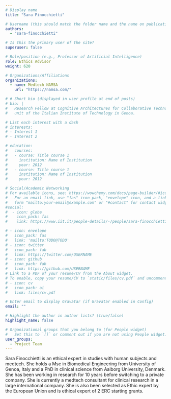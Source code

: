```yaml
---
# Display name
title: "Sara Finocchietti"

# Username (this should match the folder name and the name on publications)
authors:
  - "sara-finocchietti"

# Is this the primary user of the site?
superuser: false

# Role/position (e.g., Professor of Artificial Intelligence)
role: Ethics Advisor
weight: 620

# Organizations/Affiliations
organizations:
  - name: Medtech NAMSA
    url: "https://namsa.com/"

# # Short bio (displayed in user profile at end of posts)
# bio: |
#   Research Fellow at Cognitive Architectures for Collaborative Technologies
#   unit of the Italian Institute of Technology in Genoa.

# List each interest with a dash
# interests:
# - Interest 1
# - Interest 2

# education:
#   courses:
#   - course: Title course 1
#     institution: Name of Institution
#     year: 2012
#   - course: Title course 1
#     institution: Name of Institution
#     year: 2012

# Social/Academic Networking
# For available icons, see: https://wowchemy.com/docs/page-builder/#icons
#   For an email link, use "fas" icon pack, "envelope" icon, and a link in the
#   form "mailto:your-email@example.com" or "#contact" for contact widget.
#social:
#  - icon: globe
#    icon_pack: fas
#    link: https://www.iit.it/people-details/-/people/sara-finocchietti

# - icon: envelope
#   icon_pack: fas
#   link: 'mailto:TODO@TODO'
# - icon: twitter
#   icon_pack: fab
#   link: https://twitter.com/USERNAME
# - icon: github
#   icon_pack: fab
#   link: https://github.com/USERNAME
# Link to a PDF of your resume/CV from the About widget.
# To enable, copy your resume/CV to `static/files/cv.pdf` and uncomment the lines below.
# - icon: cv
#   icon_pack: ai
#   link: files/cv.pdf

# Enter email to display Gravatar (if Gravatar enabled in Config)
email: ""

# Highlight the author in author lists? (true/false)
highlight_name: false

# Organizational groups that you belong to (for People widget)
#   Set this to `[]` or comment out if you are not using People widget.
user_groups:
  - Project Team
---
```


Sara Finocchietti is an ethical expert in studies with human subjects and medtech. She holds a Msc in Biomedical
Engineering from University of Genoa, Italy and a PhD in clinical science from Aalborg University, Denmark. She has been
working in research for 10 years before switching to a private company. She is currently a medtech consultant for
clinical research in a large international company. She is also been selected as Ethic expert by the European Union and
is ethical expert of 2 ERC starting grants.
